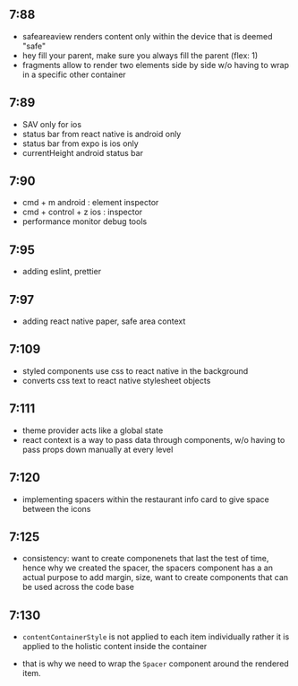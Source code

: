 ## 7:88

- safeareaview renders content only within the device that is deemed "safe"
- hey fill your parent, make sure you always fill the parent (flex: 1)
- fragments allow to render two elements side by side w/o having to wrap in a specific other container

## 7:89

- SAV only for ios
- status bar from react native is android only
- status bar from expo is ios only
- currentHeight android status bar

## 7:90

- cmd + m android : element inspector
- cmd + control + z ios : inspector
- performance monitor debug tools

## 7:95

- adding eslint, prettier

## 7:97

- adding react native paper, safe area context

## 7:109

- styled components use css to react native in the background
- converts css text to react native stylesheet objects

## 7:111

- theme provider acts like a global state
- react context is a way to pass data through components, w/o having to pass props down manually at every level

## 7:120

- implementing spacers within the restaurant info card to give space between the icons

## 7:125

- consistency: want to create componenets that last the test of time, hence why we created the spacer, the spacers component has a an actual purpose to add margin, size, want to create components that can be used across the code base

## 7:130

- `contentContainerStyle` is not applied to each item individually rather it is applied to the holistic content inside the container

- that is why we need to wrap the `Spacer` component around the rendered item.
